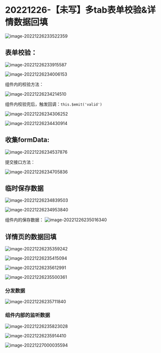 # 20221226-【未写】多tab表单校验&详情数据回填

![image-20221226233522359](https://f.pz.al/pzal/2022/12/26/ae9c39a609653.png)

## 表单校验：

![image-20221226233915587](https://f.pz.al/pzal/2022/12/26/e2f03373e11ac.png)

![image-20221226234006153](https://f.pz.al/pzal/2022/12/26/2ba898a575867.png)

组件内的校验方法：

![image-20221226234214510](https://f.pz.al/pzal/2022/12/26/831de4299c774.png)

组件内校验完后，触发回调：`this.$emit('valid')`

![image-20221226234306252](https://f.pz.al/pzal/2022/12/26/bac49206d921e.png)

![image-20221226234430914](https://f.pz.al/pzal/2022/12/26/ab7032b33d175.png)

## 收集formData:

![image-20221226234537876](https://f.pz.al/pzal/2022/12/26/c3943a3691804.png)

提交接口方法：

![image-20221226234705836](https://f.pz.al/pzal/2022/12/26/e84b02aa76fa6.png)

## 临时保存数据

![image-20221226234839503](https://f.pz.al/pzal/2022/12/26/632df4c42d195.png)

![image-20221226234953840](https://f.pz.al/pzal/2022/12/26/22852643bea72.png)

组件内的保存数据：
![image-20221226235016340](https://f.pz.al/pzal/2022/12/26/6251960ed8bce.png)

## 详情页的数据回填

![image-20221226235359242](https://f.pz.al/pzal/2022/12/26/cea92352ff878.png)

![image-20221226235415094](https://f.pz.al/pzal/2022/12/26/871e24c003247.png)

![image-20221226235612991](https://f.pz.al/pzal/2022/12/26/5966572958b05.png)

![image-20221226235500361](https://f.pz.al/pzal/2022/12/26/98a1150c2f07f.png)

### 分发数据

![image-20221226235711840](https://f.pz.al/pzal/2022/12/26/f4c5e3eaff836.png)

### 组件内部的监听数据

![image-20221226235823028](https://f.pz.al/pzal/2022/12/26/158ca03470262.png)

![image-20221226235914410](https://f.pz.al/pzal/2022/12/26/a802e8c5cb63d.png)

![image-20221227000035594](https://f.pz.al/pzal/2022/12/26/78e482a7363d2.png)
